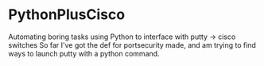 # PythonPlusCisco
Automating boring tasks using Python to interface with putty -> cisco switches
So far I've got the def for portsecurity made, and am trying to find ways to launch putty with a python command.
